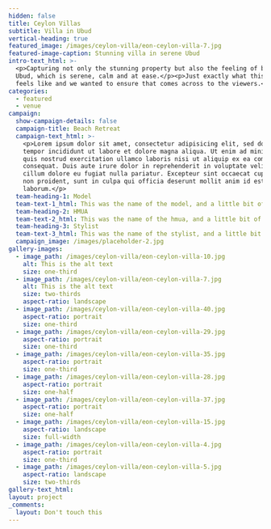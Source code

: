 ```yaml
---
hidden: false
title: Ceylon Villas
subtitle: Villa in Ubud
vertical-heading: true
featured_image: /images/ceylon-villa/eon-ceylon-villa-7.jpg
featured-image-caption: Stunning villa in serene Ubud
intro-text_html: >-
  <p>Capturing not only the stunning property but also the feeling of being in
  Ubud, which is serene, calm and at ease.</p><p>Just exactly what this house
  feels like and we wanted to ensure that comes across to the viewers.</p>
categories:
  - featured
  - venue
campaign:
  show-campaign-details: false
  campaign-title: Beach Retreat
  campaign-text_html: >-
    <p>Lorem ipsum dolor sit amet, consectetur adipisicing elit, sed do eiusmod
    tempor incididunt ut labore et dolore magna aliqua. Ut enim ad minim veniam,
    quis nostrud exercitation ullamco laboris nisi ut aliquip ex ea commodo
    consequat. Duis aute irure dolor in reprehenderit in voluptate velit esse
    cillum dolore eu fugiat nulla pariatur. Excepteur sint occaecat cupidatat
    non proident, sunt in culpa qui officia deserunt mollit anim id est
    laborum.</p>
  team-heading-1: Model
  team-text-1_html: This was the name of the model, and a little bit of a blurb about her.
  team-heading-2: HMUA
  team-text-2_html: This was the name of the hmua, and a little bit of a blurb about her.
  team-heading-3: Stylist
  team-text-3_html: This was the name of the stylist, and a little bit of a blurb about her.
  campaign_image: /images/placeholder-2.jpg
gallery-images:
  - image_path: /images/ceylon-villa/eon-ceylon-villa-10.jpg
    alt: This is the alt text
    size: one-third
  - image_path: /images/ceylon-villa/eon-ceylon-villa-7.jpg
    alt: This is the alt text
    size: two-thirds
    aspect-ratio: landscape
  - image_path: /images/ceylon-villa/eon-ceylon-villa-40.jpg
    aspect-ratio: portrait
    size: one-third
  - image_path: /images/ceylon-villa/eon-ceylon-villa-29.jpg
    aspect-ratio: portrait
    size: one-third
  - image_path: /images/ceylon-villa/eon-ceylon-villa-35.jpg
    aspect-ratio: portrait
    size: one-third
  - image_path: /images/ceylon-villa/eon-ceylon-villa-28.jpg
    aspect-ratio: portrait
    size: one-half
  - image_path: /images/ceylon-villa/eon-ceylon-villa-37.jpg
    aspect-ratio: portrait
    size: one-half
  - image_path: /images/ceylon-villa/eon-ceylon-villa-15.jpg
    aspect-ratio: landscape
    size: full-width
  - image_path: /images/ceylon-villa/eon-ceylon-villa-4.jpg
    aspect-ratio: portrait
    size: one-third
  - image_path: /images/ceylon-villa/eon-ceylon-villa-5.jpg
    aspect-ratio: landscape
    size: two-thirds
gallery-text_html:
layout: project
_comments:
  layout: Don't touch this
---
```

